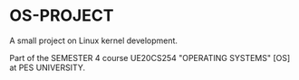 # OS-PROJECT

A small project on Linux kernel development.

Part of the SEMESTER 4 course UE20CS254 "OPERATING SYSTEMS" [OS] at PES UNIVERSITY.
